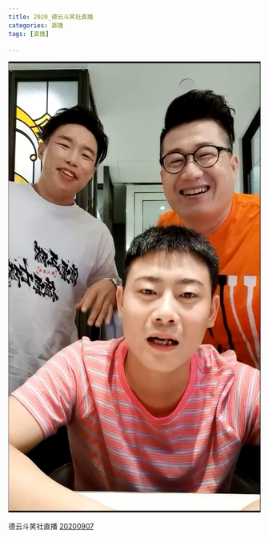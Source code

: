 ```yaml
---
title: 2020_德云斗笑社直播
categories: 直播
tags: [直播]

---
```


![](https://raw.githubusercontent.com/rhenginium/image/main/qq_pic_merged_1616659321260.jpg)

德云斗笑社直播  [20200907 ](https://www.bilibili.com/video/BV1HK4y1a7id?p=1) 

